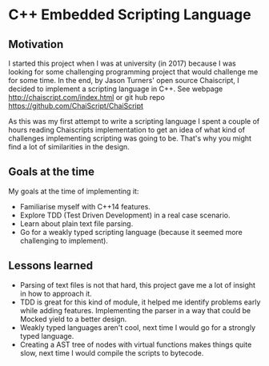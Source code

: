 # C++ Embedded Scripting Language

## Motivation

I started this project when I was at university (in 2017) because I was looking for some challenging programming project that would challenge me for some time.
In the end, by Jason Turners' open source Chaiscript, I decided to implement a scripting language in C++.
See webpage http://chaiscript.com/index.html or git hub repo https://github.com/ChaiScript/ChaiScript

As this was my first attempt to write a scripting language I spent a couple of hours reading Chaiscripts implementation to get an idea of what kind of challenges implementing scripting was going to be. That's why you might find a lot of similarities in the design.

## Goals at the time

My goals at the time of implementing it:
  - Familiarise myself with C++14 features.
  - Explore TDD (Test Driven Development) in a real case scenario.
  - Learn about plain text file parsing.
  - Go for a weakly typed scripting language (because it seemed more challenging to implement).

## Lessons learned

  - Parsing of text files is not that hard, this project gave me a lot of insight in how to approach it.
  - TDD is great for this kind of module, it helped me identify problems early while adding features. Implementing the parser in a way that could be Mocked yield to a better design.
  - Weakly typed languages aren't cool, next time I would go for a strongly typed language.
  - Creating a AST tree of nodes with virtual functions makes things quite slow, next time I would compile the scripts to bytecode.
